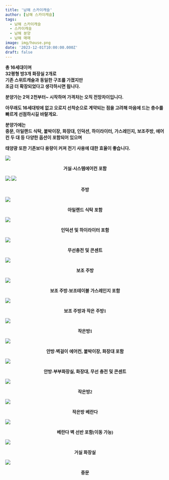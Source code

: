 ```yaml
---
title: '남해 스카이캐슬'
author: [남해 스카이캐슬]
tags:
  - 남해 스카이캐슬
  - 스카이캐슬
  - 남해 분양
  - 남해 매매
image: img/house.png
date: '2023-12-01T10:00:00.000Z'
draft: false
---
```

<b>총 16세대이며<br>
32평형 방3개 화장실 2개로<br>
기존 스위트캐슬과 동일한 구조를 가졌지만<br>
조금 더 확장되었다고 생각하시면 됩니다.

분양가는 2억 2천부터~ 시작하며 가격차는 오직 전망차이입니다.

아무래도 16세대밖에 없고 오로지 선착순으로 계약되는 점을 고려해 마음에 드는 층수를 빠르게 선점하시길 바랄게요.

분양가에는 <br>중문, 아일랜드 식탁, 붙박이장, 화장대, 인덕션, 하이라이터, 가스레인지, 보조주방, 에어컨 두 대 등 다양한 옵션이 포함되어 있으며

태양광 또한 기존보다 용량이 커져 전기 사용에 대한 효율이 좋습니다.</br>


<img src="./img/1.jpg">
<p style="text-align: center; font-family : 고딕">거실-시스템에어컨 포함</p>
<img src="./img/2.jpg">
<img src="./img/3.jpg">
<p style="text-align: center; font-family : 고딕">주방</p>
<img src="./img/4.jpg">
<p style="text-align: center; font-family : 고딕">아일랜드 식탁 포함</p>
<img src="./img/5.jpg">
<p style="text-align: center; font-family : 고딕">인덕션 및 하이라이터 포함</p>
<img src="./img/6.jpg">
<p style="text-align: center; font-family : 고딕">무선충전 및 콘센트</p>
<img src="./img/7.jpg">
<p style="text-align: center; font-family : 고딕">보조 주방</p>
<img src="./img/8.jpg">
<p style="text-align: center; font-family : 고딕">보조 주방-보조테이블 가스레인지 포함</p>
<img src="./img/9.jpg">
<p style="text-align: center; font-family : 고딕">보조 주방과 작은 주방1</p>
<img src="./img/10.jpg">
<p style="text-align: center; font-family : 고딕">작은방1</p>
<img src="./img/11.jpg">
<p style="text-align: center; font-family : 고딕">안방-벽걸이 에어컨, 붙박이장, 화장대 포함</p>
<img src="./img/12.jpg">
<p style="text-align: center; font-family : 고딕">안방-부부화장실, 화장대, 무선 충전 및 콘센트</p>
<img src="./img/13.jpg">
<p style="text-align: center; font-family : 고딕">작은방2</p>
<img src="./img/14.jpg">
<p style="text-align: center; font-family : 고딕">작은방 베란다</p>
<img src="./img/15.jpg">
<p style="text-align: center; font-family : 고딕">베란다 벽 선반 포함(이동 가능)</p>
<img src="./img/16.jpg">
<p style="text-align: center; font-family : 고딕">거실 화장실</p>
<img src="./img/17.jpg">
<p style="text-align: center; font-family : 고딕">중문</p>


#